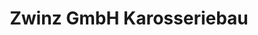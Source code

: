 ---
title: "Zwinz GmbH Karosseriebau"
url: /miesenbach/zwinz-gmbh-karosseriebau/
shop: Autowerkstatt
---